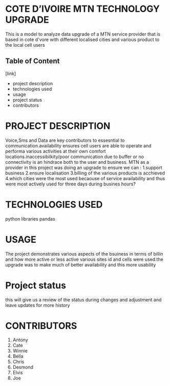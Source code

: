 # COTE D’IVOIRE MTN TECHNOLOGY UPGRADE
 This is a model to analyze  data upgrade  of a MTN service provider that 
 is based in cote d'vore with different localised  cities and various product to the local cell users  

 ## Table of Content
 [link]
  -  project description
  -  technologies used
  -  usage
  -  project status
  -  contributors
 


# PROJECT DESCRIPTION
Voice,Sms and Data are key contributors to essesntial to communication.availability ensures cell users are able to operate and performa various activities at their own comfort locations.inaccessibilkity/poor communication due to buffer or no connectivity is an hindrace both to the user and business.
MTN as a provider in this project was doing an upgrade to ensure we can :
1.support business
2.ensure localisation
3.billing of the various products is acchieved
4.which cities were the most used  becaouse  of service availability and thus  were most  actively used  for three days during busines hours?

# TECHNOLOGIES USED
   python libraries
   pandas



# USAGE
The project demonstrates various aspects of the bsuiness in terms of billin and how more active or less active various sites id and cells were  used.the upgrade was to make much of better availability and this more usability

# Project status
this will give us a review of the status during changes and adjustment and leave updates for more history
  
# CONTRIBUTORS

1. Antony
2. Cate
3. Winnie
4. Bella
5. Chris
6. Desmond
7. Elvis
8. Joe

 

